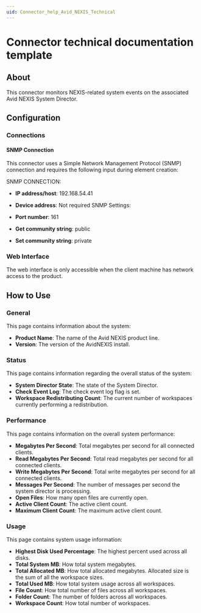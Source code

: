 ```yaml
---
uid: Connector_help_Avid_NEXIS_Technical
---
```


# Connector technical documentation template

## About

This connector monitors NEXIS-related system events on the associated Avid NEXIS System Director.

## Configuration

### Connections

#### SNMP Connection

This connector uses a Simple Network Management Protocol (SNMP) connection and requires the following input during element creation:

SNMP CONNECTION:

- **IP address/host**: 192.168.54.41
- **Device address**: Not required
SNMP Settings:

- **Port number**: 161
- **Get community string**: public
- **Set community string**: private

### Web Interface

The web interface is only accessible when the client machine has network access to the product.

## How to Use

### General

This page contains information about the system:

- **Product Name**: The name of the Avid NEXIS product line.
- **Version**: The version of the AvidNEXIS install.

### Status

This page contains information regarding the overall status of the system:

- **System Director State**: The state of the System Director.
- **Check Event Log**: The check event log flag is set.
- **Workspace Redistributing Count**: The current number of workspaces currently performing a redistribution.

### Performance

This page contains information on the overall system performance:

- **Megabytes Per Second**: Total megabytes per second for all connected clients.
- **Read Megabytes Per Second**: Total read megabytes per second for all connected clients.
- **Write Megabytes Per Second**: Total write megabytes per second for all connected clients.
- **Messages Per Second**: The number of messages per second the system director is processing.
- **Open Files**: How many open files are currently open.
- **Active Client Count**: The active client count.
- **Maximum Client Count**: The maximum active client count.

### Usage

This page contains system usage information:

- **Highest Disk Used Percentage**: The highest percent used across all disks.
- **Total System MB**: How total system megabytes.
- **Total Allocated MB**: How total allocated megabytes. Allocated size is the sum of all the workspace sizes.
- **Total Used MB**: How total system usage across all workspaces.
- **File Count**: How total number of files across all workspaces.
- **Folder Count**: The number of folders across all workspaces.
- **Workspace Count**: How total number of workspaces.
